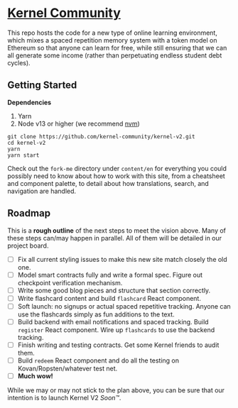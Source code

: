 # [Kernel Community](https://kernel.community)

This repo hosts the code for a new type of online learning environment, which mixes a 
spaced repetition memory system with a token model on Ethereum so that anyone can learn 
for free, while still ensuring that we can all generate some income (rather than perpetuating 
endless student debt cycles).

## Getting Started

**Dependencies**

1. Yarn
2. Node v13 or higher (we recommend [nvm](https://github.com/nvm-sh/nvm))

```
git clone https://github.com/kernel-community/kernel-v2.git
cd kernel-v2
yarn
yarn start
```

Check out the `fork-me` directory under `content/en` for everything you could possibly need to know about how to work with this site, from a cheatsheet and component palette, to detail about how translations, search, and navigation are handled.

## Roadmap

This is a **rough outline** of the next steps to meet the vision above. Many of these steps can/may happen in parallel. All of them will be detailed in our project board.

- [ ] Fix all current styling issues to make this new site match closely the old one.
- [ ] Model smart contracts fully and write a formal spec. Figure out checkpoint verification mechanism.
- [ ] Write some good blog pieces and structure that section correctly.
- [ ] Write flashcard content and build `flashcard` React component.
- [ ] Soft launch: no signups or actual spaced repetitive tracking. Anyone can use the flashcards simply as fun additions to the text.
- [ ] Build backend with email notifications and spaced tracking. Build `register` React component. Wire up `flashcards` to use the backend tracking.
- [ ] Finish writing and testing contracts. Get some Kernel friends to audit them.
- [ ] Build `redeem` React component and do all the testing on Kovan/Ropsten/whatever test net.
- [ ] **Much wow!**

While we may or may not stick to the plan above, you can be sure that our intention is to launch Kernel V2 _Soon™️_.
